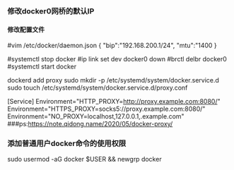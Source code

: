 ### 修改docker0网桥的默认IP
#### 修改配置文件
#vim /etc/docker/daemon.json
{
	"bip":"192.168.200.1/24",
	"mtu":"1400
}

#systemctl stop docker
#ip link set dev docker0 down
#brctl delbr docker0
#systemctl start docker


dockerd add proxy
sudo mkdir -p /etc/systemd/system/docker.service.d
sudo touch /etc/systemd/system/docker.service.d/proxy.conf

[Service]
Environment="HTTP_PROXY=http://proxy.example.com:8080/"
Environment="HTTPS_PROXY=socks5://proxy.example.com:8080/"
Environment="NO_PROXY=localhost,127.0.0.1,.example.com"
###ps:https://note.qidong.name/2020/05/docker-proxy/


### 添加普通用户docker命令的使用权限

sudo usermod -aG docker $USER && newgrp docker
